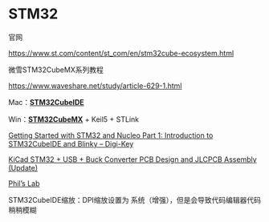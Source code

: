 # STM32



官网

https://www.st.com/content/st_com/en/stm32cube-ecosystem.html

微雪STM32CubeMX系列教程

https://www.waveshare.net/study/article-629-1.html

Mac：[**STM32CubeIDE**](https://www.st.com/en/development-tools/stm32cubeide.html)

Win：[**STM32CubeMX**](https://www.st.com/en/development-tools/stm32cubemx.html) + Keil5 + STLink

[Getting Started with STM32 and Nucleo Part 1: Introduction to STM32CubeIDE and Blinky – Digi-Key](https://www.youtube.com/watch?v=hyZS2p1tW-g)

[KiCad STM32 + USB + Buck Converter PCB Design and JLCPCB Assembly (Update)](https://www.youtube.com/watch?v=C7-8nUU6e3E)

[Phil’s Lab](https://www.youtube.com/c/PhilS94)

STM32CubeIDE缩放：DPI缩放设置为 系统（增强），但是会导致代码编辑器代码稍稍模糊
